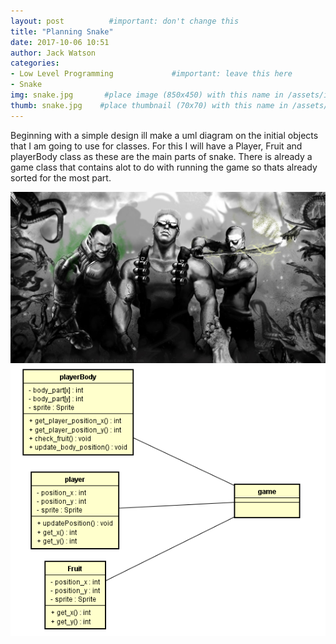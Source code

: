 ```yaml
---
layout: post          #important: don't change this
title: "Planning Snake"
date: 2017-10-06 10:51
author: Jack Watson
categories:
- Low Level Programming             #important: leave this here
- Snake
img: snake.jpg       #place image (850x450) with this name in /assets/img/blog/
thumb: snake.jpg    #place thumbnail (70x70) with this name in /assets/img/blog/thumbs/
---
```


<!--more-->
Beginning with a simple design ill make a uml diagram on the initial objects that I am going to use for classes. For this I will have a Player, Fruit and playerBody class as these are the main parts of snake. There is already a game class that contains alot to do with running the game so thats already sorted for the most part.


![test](https://github.com/JackW8335/JackW8335.github.io/blob/master/assets/img/montage_by_ardathlilitu.jpg)
![UML](https://github.com/JackW8335/JackW8335.github.io/blob/master/assets/img/blog/snakeUML.png)


